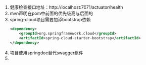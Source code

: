 1. 健康检查接口地址：http://localhost:7071/actuator/health
2. mvn声明在pom中前面的优先级高与后面的
3. spring-cloud项目需要加添bootstrap依赖
    ```xml
    <dependency>
        <groupId>org.springframework.cloud</groupId>
        <artifactId>spring-cloud-starter-bootstrap</artifactId>
    </dependency>
    ```
4. 项目使用springdoc替代swagger组件
5. 
